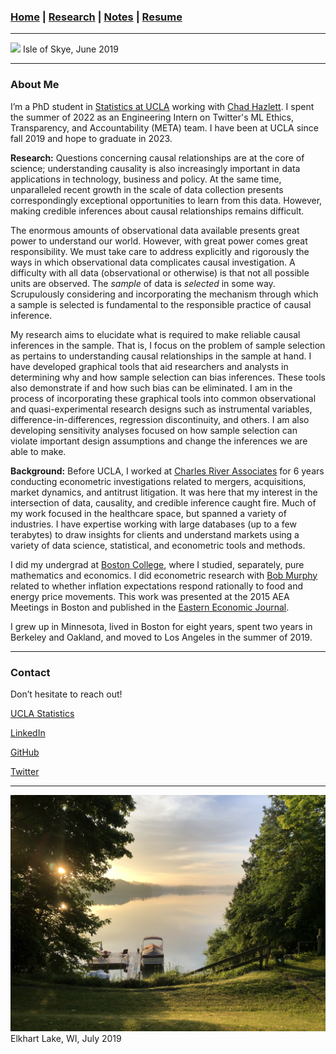 ### [Home](README.md) | [Research](Research.md) | [Notes](Notes.md) | [Resume](docs/Adam_R_Rohde_Resume.pdf)

---
![](images/scotland1_2.JPG)
Isle of Skye, June 2019

---
### About Me

I’m a PhD student in [Statistics at UCLA](http://statistics.ucla.edu/) working with [Chad Hazlett](https://www.chadhazlett.com/). I spent the summer of 2022 as an Engineering Intern on Twitter's ML Ethics, Transparency, and Accountability (META) team. I have been at UCLA since fall 2019 and hope to graduate in 2023.

**Research:** Questions concerning causal relationships are at the core of science; understanding causality is also increasingly important in data applications in technology, business and policy. At the same time, unparalleled recent growth in the scale of data collection presents correspondingly exceptional opportunities to learn from this data. However, making credible inferences about causal relationships remains difficult. 

The enormous amounts of observational data available presents great power to understand our world. However, with great power comes great responsibility. We must take care to address explicitly and rigorously the ways in which observational data complicates causal investigation. A difficulty with all data (observational or otherwise) is that not all possible units are observed. The *sample* of data is *selected* in some way. Scrupulously considering and incorporating the mechanism through which a sample is selected is fundamental to the responsible practice of causal inference. 

My research aims to elucidate what is required to make reliable causal inferences in the sample. That is, I focus on the problem of sample selection as pertains to understanding causal relationships in the sample at hand. I have developed graphical tools that aid researchers and analysts in determining why and how sample selection can bias inferences. These tools also demonstrate if and how such bias can be eliminated. I am in the process of incorporating these graphical tools into common observational and quasi-experimental research designs such as instrumental variables, difference-in-differences, regression discontinuity, and others. I am also developing sensitivity analyses focused on how sample selection can violate important design assumptions and change the inferences we are able to make.

**Background:** Before UCLA, I worked at [Charles River Associates](http://www.crai.com/) for 6 years conducting econometric investigations related to mergers, acquisitions, market dynamics, and antitrust litigation. It was here that my interest in the intersection of data, causality, and credible inference caught fire. Much of my work focused in the healthcare space, but spanned a variety of industries. I have expertise working with large databases (up to a few terabytes) to draw insights for clients and understand markets using a variety of data science, statistical, and econometric tools and methods. 
<!--Over the course of the prior six years at [Charles River Associates](http://www.crai.com/), my work focused on data science related to mergers, acquisitions, and antitrust litigation. This consisted of designing and conducting empirical analyses of market dynamics in a variety of industries. Working with [Sandra Chan](http://www.crai.com/expert/sandra-chan) among others, much of my work was in the healthcare space. My responsibilities included exploring, cleaning, manipulating, and analyzing large client datasets (e.g., shipment data, transaction data, claims data, prescription data) to understand competition, pricing, and client operations. Analyses included modeling prices, demand, willingness-to-pay, market share, market size, and other key factors to estimate effects of anticompetitive acts, potential mergers, and prevailing market conditions. -->

I did my undergrad at [Boston College](https://www.bc.edu/), where I studied, separately, pure mathematics and economics. I did econometric research with [Bob Murphy](https://www.bc.edu/bc-web/schools/mcas/departments/economics/people/faculty-directory/robert-murphy.html) related to whether inflation expectations respond rationally to food and energy price movements. This work was presented at the 2015 AEA Meetings in Boston and published in the [Eastern Economic Journal](https://link.springer.com/article/10.1057%2Feej.2015.50).

I grew up in Minnesota, lived in Boston for eight years, spent two years in Berkeley and Oakland, and moved to Los Angeles in the summer of 2019.

---
### Contact

Don’t hesitate to reach out!

[UCLA Statistics](http://directory.stat.ucla.edu/active_students/single-page/?smid=1612)

[LinkedIn](https://www.linkedin.com/in/adam-rohde)

[GitHub](https://github.com/Adam-Rohde)

[Twitter](https://twitter.com/_adam_rohde)

--- 
![](images/wi.jpg)
Elkhart Lake, WI, July 2019
